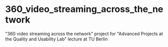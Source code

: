 # 360_video_streaming_across_the_network
"360 video streaming across the network" project for "Advanced Projects at the Quality and Usability Lab" lecture at TU Berlin
